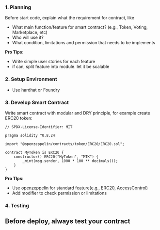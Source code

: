 ### 1. Planning
Before start code, explain what the requirement for contract, like
- What main function/feature for smart contract? (e.g., Token, Voting, Marketplace, etc)
- Who will use it?
- What condition, limitations and permission that needs to be implements

**Pro Tips**:
- Write simple user stories for each feature
- if can, split feature into module. let it be scalable

### 2. Setup Environment
- Use hardhat or Foundry

### 3. Develop Smart Contract
Write smart contract with modular and DRY principle, for example create ERC20 token:
```solidity
// SPDX-License-Identifier: MIT

pragma solidity ^0.8.24

import "@openzeppelin/contracts/token/ERC20/ERC20.sol";

contract MyToken is ERC20 {
	constructor() ERC20("MyToken", "MTK") {
		_mint(msg.sender, 1000 * 100 ** decimals());
	}
}
```

**Pro TIps**:
- Use openzeppelin for standard feature(e.g., ERC20, AccessControl)
- Add modifier to check permission or limitations

### 4. Testing
Before deploy, always test your contract
- 
